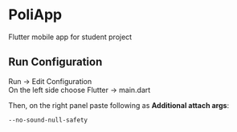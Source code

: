 # PoliApp
Flutter mobile app for student project

## Run Configuration

Run -> Edit Configuration  
On the left side choose Flutter -> main.dart  

Then, on the right panel paste following as **Additional attach args**: 

```bash
--no-sound-null-safety
```

